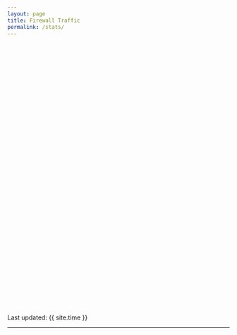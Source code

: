 ```yaml
---
layout: page
title: Firewall Traffic
permalink: /stats/
---
```


<script type="text/javascript"
          src="https://www.google.com/jsapi?autoload={
            'modules':[{
              'name':'visualization',
              'version':'1.1',
              'packages':['bar']
            }]
          }"></script>

<script type="text/javascript">
      google.setOnLoadCallback(drawChart);

      function drawChart() {
        var data = google.visualization.arrayToDataTable([
          ['Day', 'Traffic In [GB]', 'Traffic Out [GB]'],
{% for t in site.data.traffic %}['{{ t.logday }}', {{ t.gb_in | round: 2 }}, {{ t.gb_out | round: 2 }}], {% endfor %}
          ]);

        var options = {
          title: 'Daily Traffic',
          //curveType: 'fuction',
          bar: { groupWidth: '75%' },
          isStacked: true,
          legend: { position: 'bottom' }
        };

        var chart = new google.charts.Bar(document.getElementById('curve_chart'));

        chart.draw(data, options);
      }
</script>

<div id="curve_chart" style="width: auto; max-width: 100%; height: 600px;"></div>

Last updated: {{ site.time }}


-----

<script type="text/javascript">
function drawVisualization() {
  // Create and populate the data table.
  var data = google.visualization.arrayToDataTable([
    ['Year', 'Austria', 'Bulgaria', 'Denmark', 'Greece'],
    ['2003',  1336060,    400361,    1001582,   997974],
    ['2004',  1538156,    366849,    1119450,   941795],
    ['2005',  1576579,    440514,    993360,    930593],
    ['2006',  1600652,    434552,    1004163,   897127],
    ['2007',  1968113,    393032,    979198,    1080887],
    ['2008',  1901067,    517206,    916965,    1056036]
  ]);

  // Create and draw the visualization.
  new google.visualization.BarChart(document.getElementById('visualization')).
      draw(data,
           {title:"Yearly Coffee Consumption by Country",
            width:600, height:400,
            vAxis: {title: "Year"},
            hAxis: {title: "Cups"},
            isStacked: true}
      );
}
</script>

<div id="visualization" style="width: auto; max-width: 100%; height: 600px;"></div>
